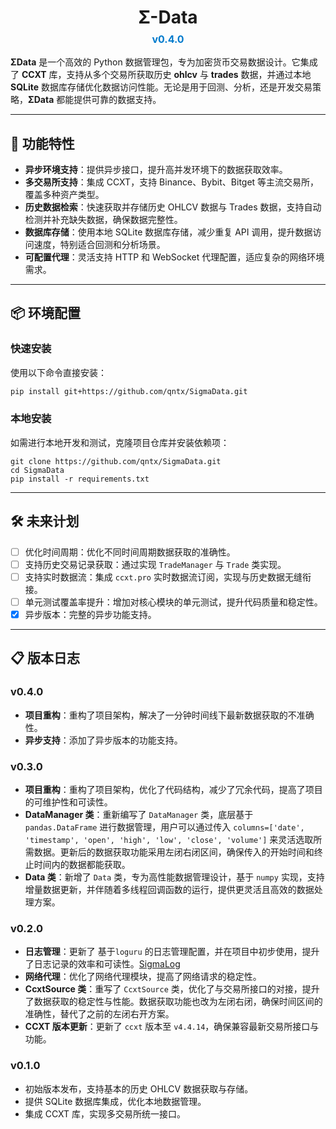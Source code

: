 

<h1 style="text-align: center; margin-bottom: 0.5rem;">
    <a href="https://github.com/Qntx/SigmaData" style="text-decoration: none; color: inherit;">
        Σ-Data
    </a>
</h1>
<p style="text-align: center; font-size: 1rem; color: #555; margin-top: 0;">
    <strong style="color: #007acc;">v0.4.0</strong>
</p>

**ΣData** 是一个高效的 Python 数据管理包，专为加密货币交易数据设计。它集成了 **CCXT** 库，支持从多个交易所获取历史 **ohlcv** 与 **trades** 数据，并通过本地 **SQLite** 数据库存储优化数据访问性能。无论是用于回测、分析，还是开发交易策略，**ΣData** 都能提供可靠的数据支持。

---

## 🌟 功能特性

- **异步环境支持**：提供异步接口，提升高并发环境下的数据获取效率。
- **多交易所支持**：集成 CCXT，支持 Binance、Bybit、Bitget 等主流交易所，覆盖多种资产类型。
- **历史数据检索**：快速获取并存储历史 OHLCV 数据与 Trades 数据，支持自动检测并补充缺失数据，确保数据完整性。
- **数据库存储**：使用本地 SQLite 数据库存储，减少重复 API 调用，提升数据访问速度，特别适合回测和分析场景。
- **可配置代理**：灵活支持 HTTP 和 WebSocket 代理配置，适应复杂的网络环境需求。

---

## 📦 环境配置

### 快速安装

使用以下命令直接安装：

```bash
pip install git+https://github.com/qntx/SigmaData.git
```

### 本地安装

如需进行本地开发和测试，克隆项目仓库并安装依赖项：

```
git clone https://github.com/qntx/SigmaData.git
cd SigmaData
pip install -r requirements.txt
```

---

## 🛠️ 未来计划

- [ ] 优化时间周期：优化不同时间周期数据获取的准确性。
- [ ] 支持历史交易记录获取：通过实现 `TradeManager` 与 `Trade` 类实现。
- [ ] 支持实时数据流：集成 `ccxt.pro` 实时数据流订阅，实现与历史数据无缝衔接。
- [ ] 单元测试覆盖率提升：增加对核心模块的单元测试，提升代码质量和稳定性。
- [x] 异步版本：完整的异步功能支持。

---

## 📋 版本日志

### v0.4.0

- **项目重构**：重构了项目架构，解决了一分钟时间线下最新数据获取的不准确性。
- **异步支持**：添加了异步版本的功能支持。

### v0.3.0

- **项目重构**：重构了项目架构，优化了代码结构，减少了冗余代码，提高了项目的可维护性和可读性。
- **DataManager 类**：重新编写了 `DataManager` 类，底层基于 `pandas.DataFrame` 进行数据管理，用户可以通过传入 `columns=['date', 'timestamp', 'open', 'high', 'low', 'close', 'volume']` 来灵活选取所需数据。更新后的数据获取功能采用左闭右闭区间，确保传入的开始时间和终止时间内的数据都能获取。
- **Data 类**：新增了 `Data` 类，专为高性能数据管理设计，基于 `numpy` 实现，支持增量数据更新，并伴随着多线程回调函数的运行，提供更灵活且高效的数据处理方案。

### v0.2.0

- **日志管理**：更新了 基于`loguru` 的日志管理配置，并在项目中初步使用，提升了日志记录的效率和可读性。[SigmaLog](https://github.com/qntx/SigmaLog)
- **网络代理**：优化了网络代理模块，提高了网络请求的稳定性。
- **CcxtSource 类**：重写了 `CcxtSource` 类，优化了与交易所接口的对接，提升了数据获取的稳定性与性能。数据获取功能也改为左闭右闭，确保时间区间的准确性，替代了之前的左闭右开方案。
- **CCXT 版本更新**：更新了 `ccxt` 版本至 `v4.4.14`，确保兼容最新交易所接口与功能。

### v0.1.0

- 初始版本发布，支持基本的历史 OHLCV 数据获取与存储。
- 提供 SQLite 数据库集成，优化本地数据管理。
- 集成 CCXT 库，实现多交易所统一接口。

